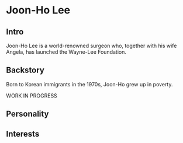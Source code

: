# Joon-Ho Lee

## Intro

Joon-Ho Lee is a world-renowned surgeon who, together with his wife Angela, has launched the Wayne-Lee Foundation.

## Backstory

Born to Korean immigrants in the 1970s, Joon-Ho grew up in poverty.

WORK IN PROGRESS

## Personality

## Interests